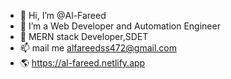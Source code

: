 - 👋 Hi, I’m @Al-Fareed
- 👀 I’m a Web Developer and Automation Engineer
- 🌱 MERN stack Developer,SDET
- 📫 mail me alfareedss472@gmail.com
- 🌎 https://al-fareed.netlify.app

<!---
Al-Fareed/Al-Fareed is a ✨ special ✨ repository because its `README.md` (this file) appears on your GitHub profile.
You can click the Preview link to take a look at your changes.
--->

